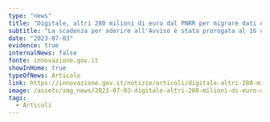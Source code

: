 ```yaml
---
type: "news"
title: "Digitale, altri 280 milioni di euro dal PNRR per migrare dati e servizi al Polo Strategico Nazionale"
subtitle: "La scadenza per aderire all'Avviso è stata prorogata al 16 ottobre 2023."
date: "2023-07-03"
evidence: true
internalNews: false
fonte: innovazione.gov.it
showInHome: true
typeOfNews: Articolo
link: https://innovazione.gov.it/notizie/articoli/digitale-altri-280-milioni-di-euro-dal-pnrr-per-migrare-dati-e-servizi-al-polo-st/
image: /assets/img_news/2023-07-03-digitale-altri-280-milioni-di-euro-dal-pnrr-per-migrare-dati-e-servizi-al-polo-strategico-nazionale.png
tags:
  - Articoli
---
```

